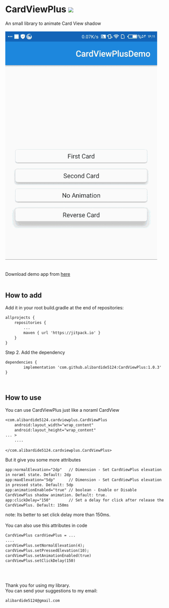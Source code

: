 # CardViewPlus [![](https://jitpack.io/v/AliBardide5124/CardViewPlus.svg)](https://jitpack.io/#AliBardide5124/CardViewPlus)
An small library to animate Card View shadow
<br/>
<br/>
    ![Demo](https://github.com/alibardide5124/CardViewPlus/blob/master/readme.files/ezgif.com-optimize.gif)
<br/>
<br/>
<br/>
Download demo app from [here](https://github.com/alibardide5124/CardViewPlus/blob/master/readme.files/app-debug.apk)
<br/>
<br/>

## How to add
Add it in your root build.gradle at the end of repositories:

	allprojects {
		repositories {
			...
			maven { url 'https://jitpack.io' }
		}
	}
Step 2. Add the dependency

	dependencies {
	        implementation 'com.github.alibardide5124:CardViewPlus:1.0.3'
	}
<br/>

## How to use
You can use CardViewPlus just like a noraml CardView
	
	<com.alibardide5124.cardviewplus.CardViewPlus
        android:layout_width="wrap_content"
        android:layout_height="wrap_content"
	... >
		....
	
	</com.alibardide5124.cardviewplus.CardViewPlus>
	
But it give you some more attributes 

	app:normalElevation="2dp"   // Dimension - Set CardViewPlus elevation in noraml state. Default: 2dp
	app:maxElevation="5dp"      // Dimension - Set CardViewPlus elevation in pressed state. Default: 5dp
	app:animationEnabled="true" // boolean - Enable or Disable CardViewPlus shadow animation. Default: true.
	app:clickDelay="150"        // Set a delay for click after release the CardViewPlus. Default: 150ms

note: Its better to set click delay more than 150ms.
<br/>
<br/>
You can also use this attributes in code

	CardViewPlus cardViewPlus = ...
	....
	cardViewPlus.setNormalElevation(4);
	cardViewPlus.setPressedElevation(10);
	cardViewPlus.setAnimationEnabled(true)
	cardViewPlus.setClickDelay(150)
<br/>
<br/>

  Thank you for using my library.
  <br/>
  You can send your suggestions to my email: 
   
	alibardide5124@gmail.com 
  
